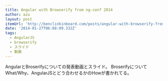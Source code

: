 ```yaml
---
title: Angular with Browserify from ng-conf 2014
author: azu
layout: post
itemUrl: 'http://benclinkinbeard.com/posts/angular-with-browserify-from-ng-conf-2014/'
date: '2014-01-27T06:08:09.332Z'
tags:
  - AngularJS
  - browserify
  - スライド
  - 動画
---
```

AngularとBroserifyについての発表動画とスライド。
BroserifyについてWhat/Why、AngularJSとどう合わせるかのHowが書かれてる。

